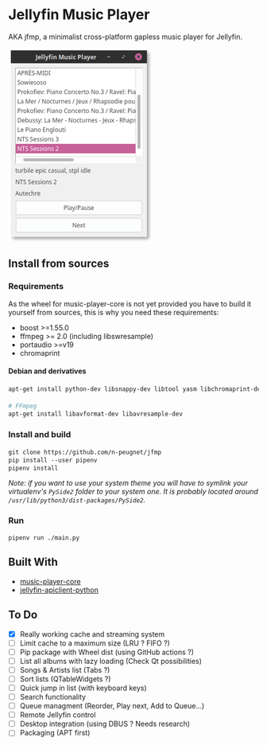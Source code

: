 # Jellyfin Music Player

AKA jfmp, a minimalist cross-platform gapless music player for Jellyfin.

![screenshot 1](docs/screenshot_02.png)

## Install from sources

### Requirements

As the wheel for music-player-core is not yet provided you have to build it yourself from sources, this is why you need these requirements:

* boost >=1.55.0
* ffmpeg >= 2.0 (including libswresample)
* portaudio >=v19
* chromaprint

#### Debian and derivatives

```bash
apt-get install python-dev libsnappy-dev libtool yasm libchromaprint-dev portaudio19-dev libboost-dev

# FFmpeg
apt-get install libavformat-dev libavresample-dev
```

### Install and build

    git clone https://github.com/n-peugnet/jfmp
    pip install --user pipenv
    pipenv install

_Note: if you want to use your system theme you will have to symlink your virtualenv's `PySide2` folder to your system one. It is probably located around `/usr/lib/python3/dist-packages/PySide2`._

### Run

    pipenv run ./main.py

## Built With

-   [music-player-core](https://github.com/albertz/music-player-core)
-   [jellyfin-apiclient-python](https://github.com/iwalton3/jellyfin-apiclient-python)

## To Do

- [x] Really working cache and streaming system
- [ ] Limit cache to a maximum size (LRU ? FIFO ?)
- [ ] Pip package with Wheel dist (using GitHub actions ?)
- [ ] List all albums with lazy loading (Check Qt possibilities)
- [ ] Songs & Artists list (Tabs ?)
- [ ] Sort lists (QTableWidgets ?)
- [ ] Quick jump in list (with keyboard keys)
- [ ] Search functionality
- [ ] Queue managment (Reorder, Play next, Add to Queue...)
- [ ] Remote Jellyfin control
- [ ] Desktop integration (using DBUS ? Needs research)
- [ ] Packaging (APT first)